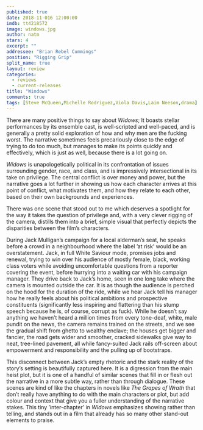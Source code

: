 ```yaml
---
published: true
date: 2018-11-016 12:00:00
imdb: tt4218572
image: windows.jpg
author: natm
stars: 4
excerpt: ""
addressee: "Brian Rebel Cummings"
position: "Rigging Grip"
split_name: true
layout: review
categories: 
  - reviews
  - current-releases
title: "Windows"
comments: true
tags: [Steve McQueen,Michelle Rodriguez,Viola Davis,Laim Neeson,drama]
---
```

There are many positive things to say about _Widows_; It boasts stellar performances by its ensemble cast, is well-scripted and well-paced, and is generally a pretty solid exploration of how and why men are the fucking worst. The narrative sometimes feels precariously close to the edge of trying to do too much, but manages to make its points quickly and effectively, which is just as well, because there is a lot going on.

_Widows_ is unapologetically political in its confrontation of issues surrounding gender, race, and class, and is impressively intersectional in its take on privilege. The central conflict is over money and power, but the narrative goes a lot further in showing us how each character arrives at this point of conflict, what motivates them, and how they relate to each other, based on their own backgrounds and experiences.

There was one scene that stood out to me which deserves a spotlight for the way it takes the question of privilege and, with a very clever rigging of the camera, distills them into a brief, simple visual that perfectly depicts the disparities between the film’s characters.

During Jack Mulligan’s campaign for a local alderman’s seat, he speaks before a crowd in a neighbourhood where the label ’at risk’ would be an overstatement. Jack, in full White Saviour mode, promises jobs and renewal, trying to win over his audience of mostly female, black, working class voters while avoiding uncomfortable questions from a reporter covering the event, before hurrying into a waiting car with his campaign manager. They drive back to Jack’s home, seen in one long take where the camera is mounted outside the car. It is as though the audience is perched on the hood for the duration of the ride, while we hear Jack tell his manager how he really feels about his political ambitions and prospective constituents (significantly less inspiring and flattering than his stump speech because he is, of course, corrupt as fuck). While he doesn’t say anything we haven’t heard a million times from every tone-deaf, white, male pundit on the news, the camera remains trained on the streets, and we see the gradual shift from ghetto to wealthy enclave; the houses get bigger and fancier, the road gets wider and smoother, cracked sidewalks give way to neat, tree-lined pavement, all while fancy-suited Jack rails off-screen about empowerment and responsibility and the pulling up of bootstraps.

This disconnect between Jack’s empty rhetoric and the stark reality of the story’s setting is beautifully captured here. It is a digression from the main heist plot, but it is one of a handful of similar scenes that fill in or flesh out the narrative in a more subtle way, rather than through dialogue. These scenes are kind of like the chapters in novels like _The Grapes of Wrath_ that don’t really have anything to do with the main characters or plot, but add colour and context that give you a fuller understanding of the narrative stakes. This tiny ’inter-chapter’ in _Widows_ emphasizes showing rather than telling, and stands out in a film that already has so many other stand-out elements to praise.